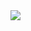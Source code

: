 <img src="https://capsule-render.vercel.app/api?type=wave&color=FFCC99&height=270&section=header&text=HyeJi%20Oh&fontSize=70" />

